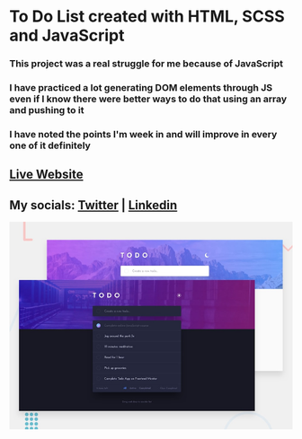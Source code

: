 # To Do List created with HTML, SCSS and JavaScript

### This project was a real struggle for me because of JavaScript
### I have practiced a lot generating DOM elements through JS even if I know there were better ways to do that using an array and pushing to it
### I have noted the points I'm week in and will improve in every one of it definitely

## [Live Website](https://todo-list-project-js.netlify.app)

## My socials: [Twitter](https://twitter.com/dragoshcode) | [Linkedin](https://linkedin.com/in/dragoshcode)

![design-image](assets/design/desktop-preview.jpg)

